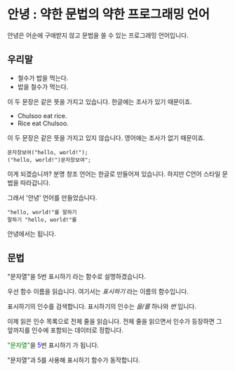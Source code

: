 # 안녕 : 약한 문법의 약한 프로그래밍 언어
안녕은 어순에 구애받지 않고 문법을 쓸 수 있는 프로그래밍 언어입니다.

## 우리말
 * 철수가 밥을 먹는다.
 * 밥을 철수가 먹는다.  

이 두 문장은 같은 뜻을 가지고 있습니다. 한글에는 조사가 있기 때문이죠.

 * Chulsoo eat rice.
 * Rice eat Chulsoo.  

이 두 문장은 같은 뜻을 가지고 있지 않습니다. 영어에는 조사가 없기 때문이죠.

```창조
문자창보여("hello, world!");
("hello, world!")문자창보여";
```

이게 되겠습니까? 
분명 창조 언어는 한글로 만들어져 있습니다. 하지만 C언어 스타일 문법을 따라갑니다.

그래서 '안녕' 언어를 만들었습니다.

```안녕
"hello, world!"를 말하기
말하기 "hello, world!"를
```

안녕에서는 됩니다.

## 문법
"문자열"을 5번 표시하기 라는 함수로 설명하겠습니다.

우선 함수 이름을 읽습니다. 여기서는 _표시하기_ 라는 이름의 함수입니다.

표시하기의 인수를 검색합니다. 표시하기의 인수는 _을/를_ 하나와 _번_ 입니다.

이제 읽은 인수 목록으로 전체 줄을 읽습니다. 전체 줄을 읽으면서 인수가 등장하면 그 앞까지를 인수에 포함되는 데이터로 정합니다.

<span style="color:green">"문자열"</span>을 <span style="color:blue">5</span>번 표시하기 가 됩니다.

"문자열"과 5를 사용해 표시하기 함수가 동작합니다.